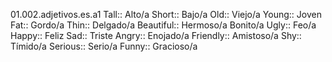 01.002.adjetivos.es.a1
Tall:: Alto/a
Short:: Bajo/a
Old:: Viejo/a
Young:: Joven
Fat:: Gordo/a
Thin:: Delgado/a
Beautiful:: Hermoso/a Bonito/a
Ugly:: Feo/a
Happy:: Feliz
Sad:: Triste
Angry:: Enojado/a
Friendly:: Amistoso/a
Shy:: Tímido/a
Serious:: Serio/a
Funny:: Gracioso/a
